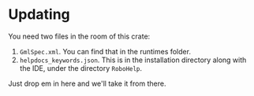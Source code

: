 # Updating

You need two files in the room of this crate:

1. `GmlSpec.xml`. You can find that in the runtimes folder.
2. `helpdocs_keywords.json`. This is in the installation directory along with the IDE, under the directory `RoboHelp`.

Just drop em in here and we'll take it from there.
